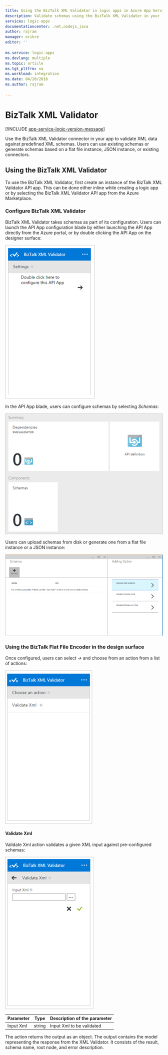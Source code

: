 ```yaml
---
title: Using the BizTalk XML Validator in logic apps in Azure App Service | Microsoft Azure
description: Validate schemas using the BizTalk XML Validator in your  logic app
services: logic-apps
documentationcenter: .net,nodejs,java
author: rajram
manager: erikre
editor: ''

ms.service: logic-apps
ms.devlang: multiple
ms.topic: article
ms.tgt_pltfrm: na
ms.workload: integration
ms.date: 04/20/2016
ms.author: rajram

---
```

# BizTalk XML Validator
[!INCLUDE [app-service-logic-version-message](../../includes/app-service-logic-version-message.md)]

Use the BizTalk XML Validator connector in your app to validate XML data against predefined XML schemas. Users can use existing schemas or generate schemas based on a flat file instance, JSON instance, or existing connectors.

## Using the BizTalk XML Validator
To use the BizTalk XML Validator, first create an instance of the BizTalk XML Validator API app. This can be done either inline while creating a logic app or by selecting the BizTalk XML Validator API app from the Azure Marketplace.

### Configure BizTalk XML Validator
BizTalk XML Validator takes schemas as part of its configuration. Users can launch the API App configuration blade by either launching the API App directly from the Azure portal, or by double clicking the API App on the designer surface:  

![BizTalk XML Validator Configuration](./media/app-service-logic-xml-validator/XmlValidator.ClickToConfigure.PNG)

In the API App blade, users can configure schemas by selecting *Schemas*:  

![BizTalk XML Validator Schemas Part](./media/app-service-logic-xml-validator/XmlValidator.SchemasPart.PNG)

Users can upload schemas from disk or generate one from a flat file instance or a JSON instance:  

![BizTalk XML Validator Schemas](./media/app-service-logic-xml-validator/XmlValidator.SchemaUpload.PNG)

### Using the BizTalk Flat File Encoder in the design surface
Once configured, users can select *->* and choose from an action from a list of actions:  

![BizTalk XML Validator List of actions](./media/app-service-logic-xml-validator/XmlValidator.ListOfActions.PNG)

#### Validate Xml
Validate Xml action validates a given XML input against pre-configured schemas:  

![BizTalk XML Validator Validate Xml](./media/app-service-logic-xml-validator/XmlValidator.ValidateXml.PNG)

| Parameter | Type | Description of the parameter |
| --- | --- | --- |
| Input Xml |string |Input Xml to be validated |

The action returns the output as an object. The output contains the model representing the response from the XML Validator. It consists of the result, schema name, root node, and error description.

<!-- References -->
[1]: ./media/app-service-logic-xml-validator/XmlValidator.ClickToConfigure.PNG
[2]: ./media/app-service-logic-xml-validator/XmlValidator.SchemasPart.PNG
[3]: ./media/app-service-logic-xml-validator/XmlValidator.SchemaUpload.PNG
[4]: ./media/app-service-logic-xml-validator/XmlValidator.ListOfActions.PNG
[5]: ./media/app-service-logic-xml-validator/XmlValidator.ValidateXml.PNG
